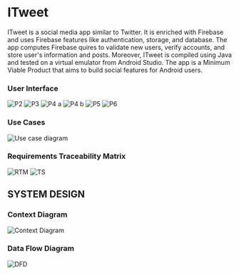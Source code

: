<h1> ITweet </h1>
<p1>
ITweet is a social media app similar to Twitter. It is enriched with Firebase and uses Firebase features like authentication, storage, and database. 
The app computes Firebase quires to validate new users, verify accounts, and store user's information and posts. 
Moreover, ITweet is compiled using Java and tested on a virtual emulator from Android Studio. 
The app is a Minimum Viable Product that aims to build social features for Android users.
  
  
</p1>

<h3>User Interface</h3>
  
![P2](https://user-images.githubusercontent.com/78483535/106751945-a8a3a300-6608-11eb-8c2d-f2a3f36a4a50.PNG)
![P3](https://user-images.githubusercontent.com/78483535/106751947-a93c3980-6608-11eb-8718-10ff6d30f397.PNG)
![P4 a](https://user-images.githubusercontent.com/78483535/106751950-a9d4d000-6608-11eb-88d5-de7d70d88771.PNG)
![P4 b](https://user-images.githubusercontent.com/78483535/106751961-ae00ed80-6608-11eb-9fa1-1ae5a56cbf2b.PNG)
![P5](https://user-images.githubusercontent.com/78483535/106751970-af321a80-6608-11eb-963f-edd6778c9bd6.PNG)
![P6](https://user-images.githubusercontent.com/78483535/106751931-a3deef00-6608-11eb-804f-afb5883804f3.PNG)



<h3>Use Cases</h3>

![Use case diagram](https://user-images.githubusercontent.com/78483535/106754233-7c3d5600-660b-11eb-94d1-d0646df0adbf.png)
<h3>Requirements Traceability Matrix</h3>

![RTM](https://user-images.githubusercontent.com/78483535/106754867-3e8cfd00-660c-11eb-8da8-55c98c67aca8.PNG)
![TS](https://user-images.githubusercontent.com/78483535/106754968-595f7180-660c-11eb-83dd-e4e5c69a5dc3.PNG)

<h2>SYSTEM DESIGN</h2>
<h3>Context Diagram</h3>

![Context Diagram](https://user-images.githubusercontent.com/78483535/106755353-ce32ab80-660c-11eb-9f1b-e04a7f5ea9f7.png)

<h3>Data Flow Diagram</h3>

![DFD](https://user-images.githubusercontent.com/78483535/106755355-cf63d880-660c-11eb-8c4b-8bf0935ed932.png)
